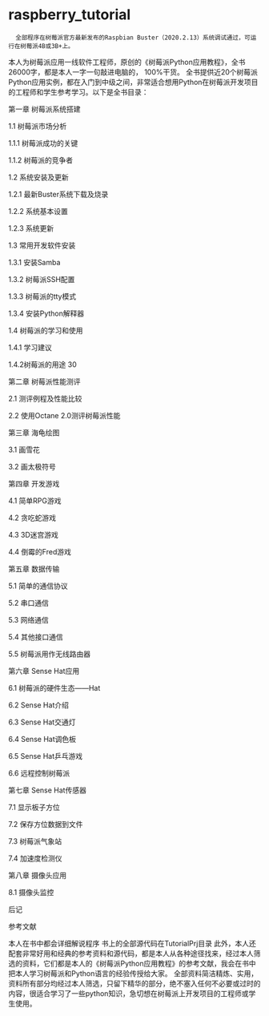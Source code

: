 # raspberry_tutorial

      全部程序在树莓派官方最新发布的Raspbian Buster（2020.2.13）系统调试通过，可运行在树莓派4B或3B+上。
本人为树莓派应用一线软件工程师，原创的《树莓派Python应用教程》，全书26000字，都是本人一字一句敲进电脑的， 100%干货。
全书提供近20个树莓派Python应用实例，都在入门到中级之间，非常适合想用Python在树莓派开发项目的工程师和学生参考学习。以下是全书目录：

第一章	树莓派系统搭建	

1.1 树莓派市场分析	

1.1.1 树莓派成功的关键	

1.1.2  树莓派的竞争者	

1.2 系统安装及更新	

1.2.1 最新Buster系统下载及烧录	

1.2.2 系统基本设置	

1.2.3 系统更新	

1.3 常用开发软件安装	

1.3.1 安装Samba	

1.3.2 树莓派SSH配置	

1.3.3 树莓派的tty模式	

1.3.4 安装Python解释器	

1.4 树莓派的学习和使用	

1.4.1 学习建议	

1.4.2树莓派的用途	30

第二章	树莓派性能测评	

2.1 测评例程及性能比较	

2.2 使用Octane 2.0测评树莓派性能	

第三章	海龟绘图	

3.1 画雪花	

3.2 画太极符号	

第四章	开发游戏	

4.1 简单RPG游戏	

4.2 贪吃蛇游戏	

4.3 3D迷宫游戏	

4.4 倒霉的Fred游戏	

第五章	数据传输	

5.1 简单的通信协议	

5.2 串口通信	

5.3 网络通信	

5.4 其他接口通信	

5.5 树莓派用作无线路由器	

第六章	Sense Hat应用	

6.1 树莓派的硬件生态——Hat	

6.2 Sense Hat介绍	

6.3 Sense Hat交通灯	

6.4 Sense Hat调色板	

6.5 Sense Hat乒乓游戏	

6.6 远程控制树莓派	

第七章	Sense Hat传感器	

7.1 显示板子方位	

7.2 保存方位数据到文件	

7.3 树莓派气象站	

7.4 加速度检测仪	

第八章 摄像头应用	

8.1 摄像头监控	

后记	

参考文献	
 
本人在书中都会详细解说程序
书上的全部源代码在TutorialPrj目录
此外，本人还配套非常好用和经典的参考资料和源代码，都是本人从各种途径找来，经过本人筛选的资料，它们都是本人的《树莓派Python应用教程》的参考文献，我会在书中把本人学习树莓派和Python语言的经验传授给大家。
全部资料简洁精炼、实用，资料所有部分均经过本人筛选，只留下精华的部分，绝不塞入任何不必要或过时的内容，很适合学习了一些python知识，急切想在树莓派上开发项目的工程师或学生使用。
